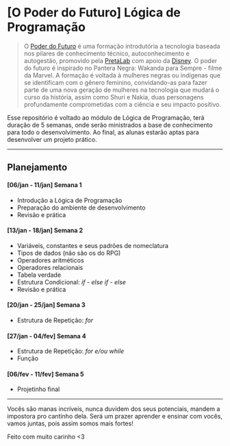 # [O Poder do Futuro] Lógica de Programação


> O [Poder do Futuro](https://opoderdofuturo.pretalab.com/?itm_source=site&itm_medium=popup&itm_campaign=opoderdofuturo) é uma formação introdutória a tecnologia baseada nos pilares de conhecimento técnico, autoconhecimento e autogestão, promovido pela [PretaLab](https://www.pretalab.com/ "Site do PretaLab") com apoio da [Disney](https://disney.com.br/ "Site da Disney"). O poder do futuro é inspirado no Pantera Negra: Wakanda para Sempre - filme da Marvel. A formação é voltada à mulheres negras ou indígenas que se identificam com o gênero feminino, convidando-as para fazer parte de uma nova geração de mulheres na tecnologia que mudará o curso da história, assim como Shuri e Nakia, duas personagens profundamente comprometidas com a ciência e seu impacto positivo.

Esse repositório é voltado ao módulo de Lógica de Programação, terá duração de 5 semanas, onde serão ministrados a base de conhecimento para todo o desenvolvimento. Ao final, as alunas estarão aptas para desenvolver um projeto prático.

---
## Planejamento 
#### [06/jan - 11/jan] Semana 1 
- Introdução a Lógica de Programação
- Preparação do ambiente de desenvolvimento
- Revisão e prática

#### [13/jan - 18/jan] Semana 2
- Variáveis, constantes e seus padrões de nomeclatura
- Tipos de dados (não são os do RPG)
- Operadores aritméticos
- Operadores relacionais
- Tabela verdade
- Estrutura Condicional: *if - else if - else*
- Revisão e prática

#### [20/jan - 25/jan] Semana 3
- Estrutura de Repetição: *for*

#### [27/jan - 04/fev] Semana 4
- Estrutura de Repetição: *for e/ou while* 
- Função

#### [06/fev - 11/fev] Semana 5
- Projetinho final

---
Vocês são manas incríveis, nunca duvidem dos seus potenciais, mandem a impostora pro cantinho dela. Será um prazer aprender e ensinar com vocês, vamos juntas, pois assim somos mais fortes!

Feito com muito carinho <3
